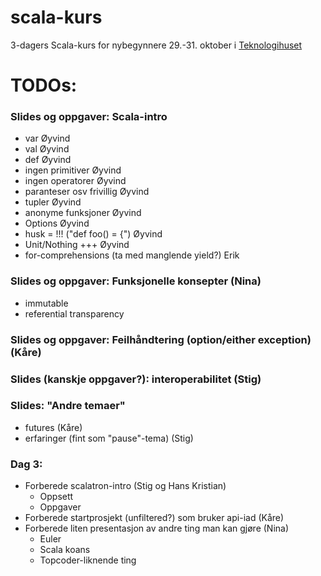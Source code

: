 scala-kurs
==========

3-dagers Scala-kurs for nybegynnere 29.-31. oktober i [Teknologihuset](http://www.teknologihuset.no "Teknologihuset")

# TODOs:

### Slides og oppgaver: Scala-intro 
- var Øyvind
- val Øyvind
- def Øyvind
- ingen primitiver Øyvind
- ingen operatorer Øyvind
- paranteser osv frivillig Øyvind
- tupler Øyvind
- anonyme funksjoner Øyvind
- Options Øyvind
- husk = !!! ("def foo() = {") Øyvind
- Unit/Nothing +++ Øyvind
- for-comprehensions (ta med manglende yield?) Erik

### Slides og oppgaver: Funksjonelle konsepter (Nina)
- immutable
- referential transparency

### Slides og oppgaver: Feilhåndtering (option/either exception) (Kåre)

### Slides (kanskje oppgaver?): interoperabilitet (Stig)

### Slides: "Andre temaer"
- futures (Kåre)
- erfaringer (fint som "pause"-tema) (Stig)

### Dag 3: 
- Forberede scalatron-intro (Stig og Hans Kristian)
   - Oppsett
   - Oppgaver
- Forberede startprosjekt (unfiltered?) som bruker api-iad (Kåre)
- Forberede liten presentasjon av andre ting man kan gjøre (Nina)
   - Euler
   - Scala koans
   - Topcoder-liknende ting
